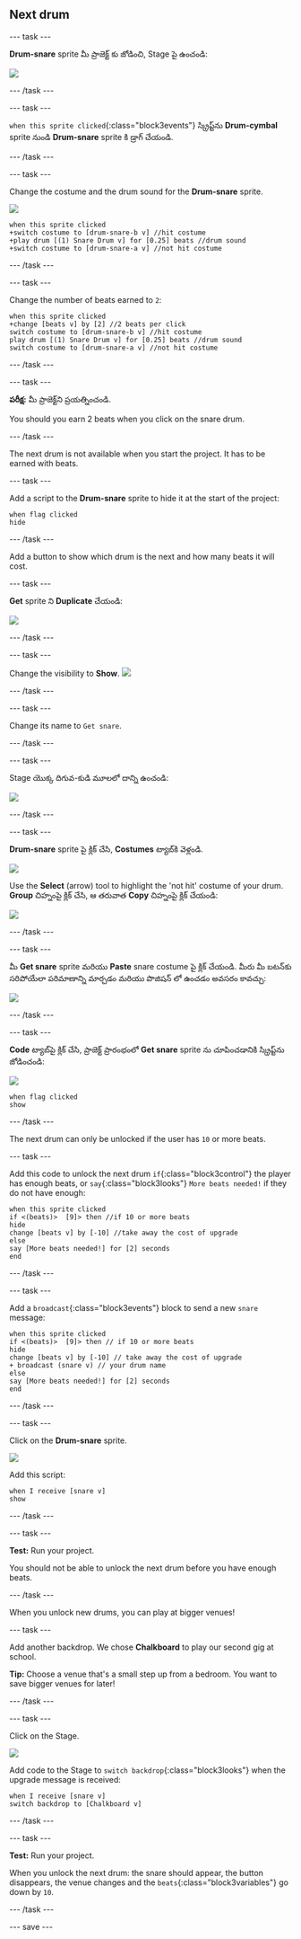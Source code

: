## Next drum

--- task ---

**Drum-snare** sprite మీ ప్రాజెక్ట్ కు జోడించి, Stage పై ఉంచండి:

![](images/snare-stage.png)

--- /task ---

--- task ---

`when this sprite clicked`{:class="block3events"} స్క్రిప్ట్‌ను **Drum-cymbal** sprite నుండి **Drum-snare** sprite కి డ్రాగ్ చేయండి.

--- /task ---

--- task ---

Change the costume and the drum sound for the **Drum-snare** sprite.

![](images/snare-icon.png)

```blocks3
when this sprite clicked
+switch costume to [drum-snare-b v] //hit costume
+play drum [(1) Snare Drum v] for [0.25] beats //drum sound
+switch costume to [drum-snare-a v] //not hit costume
```

--- /task ---

--- task ---

Change the number of beats earned to `2`:

```blocks3
when this sprite clicked
+change [beats v] by [2] //2 beats per click
switch costume to [drum-snare-b v] //hit costume
play drum [(1) Snare Drum v] for [0.25] beats //drum sound
switch costume to [drum-snare-a v] //not hit costume
```

--- /task ---

--- task ---

**పరీక్ష:** మీ ప్రాజెక్ట్‌ని ప్రయత్నించండి.

You should you earn 2 beats when you click on the snare drum.

--- /task ---

The next drum is not available when you start the project. It has to be earned with beats.

--- task ---

Add a script to the **Drum-snare** sprite to hide it at the start of the project:

```blocks3
when flag clicked
hide
```

--- /task ---

Add a button to show which drum is the next and how many beats it will cost.

--- task ---

**Get** sprite ని **Duplicate** చేయండి:

![](images/duplicate-get.png)

--- /task ---

--- task ---

Change the visibility to **Show**. ![](images/show.png)

--- /task ---

--- task ---

Change its name to `Get snare`.

--- /task ---

--- task ---

Stage యొక్క దిగువ-కుడి మూలలో దాన్ని ఉంచండి:

![](images/get-snare.png)

--- /task ---

--- task ---

**Drum-snare** sprite పై క్లిక్ చేసి, **Costumes** ట్యాబ్‌కి వెళ్లండి.

![](images/snare-icon.png)

Use the **Select** (arrow) tool to highlight the 'not hit' costume of your drum. **Group** చిహ్నంపై క్లిక్ చేసి, ఆ తరువాత **Copy** చిహ్నంపై క్లిక్ చేయండి:

![](images/copy-costume.png)

--- /task ---

--- task ---

మీ **Get snare** sprite మరియు **Paste** snare costume పై క్లిక్ చేయండి. మీరు మీ బటన్‌కు సరిపోయేలా పరిమాణాన్ని మార్చడం మరియు పొజిషన్ లో ఉంచడం అవసరం కావచ్చు:

![](images/paste-costume.png)

--- /task ---

--- task ---

**Code** ట్యాబ్‌పై క్లిక్ చేసి, ప్రాజెక్ట్ ప్రారంభంలో **Get snare** sprite ను చూపించడానికి స్క్రిప్ట్‌ను జోడించండి:

![](images/get-snare-icon.png)

```blocks3
when flag clicked
show
```

--- /task ---

The next drum can only be unlocked if the user has `10` or more beats.

--- task ---

Add this code to unlock the next drum `if`{:class="block3control"} the player has enough beats, or `say`{:class="block3looks"} `More beats needed!` if they do not have enough:

```blocks3
when this sprite clicked
if <(beats)>  [9]> then //if 10 or more beats
hide
change [beats v] by [-10] //take away the cost of upgrade
else
say [More beats needed!] for [2] seconds 
end
```

--- /task ---

--- task ---

Add a `broadcast`{:class="block3events"} block to send a new `snare` message:

```blocks3
when this sprite clicked
if <(beats)>  [9]> then // if 10 or more beats
hide
change [beats v] by [-10] // take away the cost of upgrade
+ broadcast (snare v) // your drum name
else
say [More beats needed!] for [2] seconds
end
```

--- /task ---

--- task ---

Click on the **Drum-snare** sprite.

![](images/snare-icon.png)

Add this script:

```blocks3
when I receive [snare v]
show
```

--- /task ---

--- task ---

**Test:** Run your project.

You should not be able to unlock the next drum before you have enough beats.

--- /task ---

When you unlock new drums, you can play at bigger venues!

--- task ---

Add another backdrop. We chose **Chalkboard** to play our second gig at school.

**Tip:** Choose a venue that's a small step up from a bedroom. You want to save bigger venues for later!

--- /task ---

--- task ---

Click on the Stage.

![](images/stage-icon.png)

Add code to the Stage to `switch backdrop`{:class="block3looks"} when the upgrade message is received:

```blocks3
when I receive [snare v]
switch backdrop to [Chalkboard v]
```

--- /task ---

--- task ---

**Test:** Run your project.

When you unlock the next drum: the snare should appear, the button disappears, the venue changes and the `beats`{:class="block3variables"} go down by `10`.

--- /task ---

--- save ---
